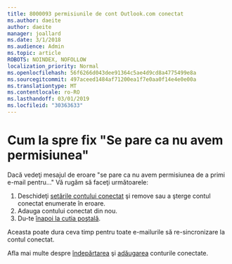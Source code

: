 ```yaml
---
title: 8000093 permisiunile de cont Outlook.com conectat
ms.author: daeite
author: daeite
manager: joallard
ms.date: 3/1/2018
ms.audience: Admin
ms.topic: article
ROBOTS: NOINDEX, NOFOLLOW
localization_priority: Normal
ms.openlocfilehash: 56f6266d043dee91364c5ae4d9cd8a4775499e8a
ms.sourcegitcommit: 497aceed1484af71200ea1f7e0aa0f14e4e0e00a
ms.translationtype: MT
ms.contentlocale: ro-RO
ms.lasthandoff: 03/01/2019
ms.locfileid: "30363633"
---
```

# <a name="how-to-fix-it-looks-like-we-dont-have-permission"></a>Cum la spre fix "Se pare ca nu avem permisiunea"

Dacă vedeţi mesajul de eroare "se pare ca nu avem permisiunea de a primi e-mail pentru..." Vă rugăm să faceţi următoarele:

1. Deschideţi [setările contului conectat](https://outlook.live.com/mail/options/mail/accounts) şi remove sau a şterge contul conectat enumerate în eroare. 
2. Adauga contului conectat din nou.
3. Du-te [înapoi la cutia poştală](https://outlook.live.com/mail/inbox).

Aceasta poate dura ceva timp pentru toate e-mailurile să re-sincronizare la contul conectat.

Afla mai multe despre [îndepărtarea](https://support.office.com/article/0b9a6b95-ff1b-46c1-bf60-d6b3b82c5ac8) şi [adăugarea](https://support.office.com/article/c5224df4-5885-4e79-91ba-523aa743f0ba) conturile conectate.
